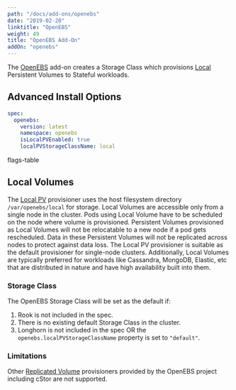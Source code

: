 ```yaml
---
path: "/docs/add-ons/openebs"
date: "2019-02-20"
linktitle: "OpenEBS"
weight: 49
title: "OpenEBS Add-On"
addOn: "openebs"
---
```


The [OpenEBS](https://openebs.io) add-on creates a Storage Class which provisions [Local](https://openebs.io/docs#local-volumes) Persistent Volumes to Stateful workloads.

## Advanced Install Options

```yaml
spec:
  openebs:
    version: latest
    namespace: openebs
    isLocalPVEnabled: true
    localPVStorageClassName: local
```

flags-table

## Local Volumes

The [Local PV](https://openebs.io/docs/#local-volumes) provisioner uses the host filesystem directory `/var/openebs/local` for storage.
Local Volumes are accessible only from a single node in the cluster.
Pods using Local Volume have to be scheduled on the node where volume is provisioned.
Persistent Volumes provisioned as Local Volumes will not be relocatable to a new node if a pod gets rescheduled.
Data in these Persistent Volumes will not be replicated across nodes to protect against data loss.
The Local PV provisioner is suitable as the default provisioner for single-node clusters.
Additionally, Local Volumes are typically preferred for workloads like Cassandra, MongoDB, Elastic, etc that are distributed in nature and have high availability built into them.

### Storage Class

The OpenEBS Storage Class will be set as the default if:

1. Rook is not included in the spec.
2. There is no existing default Storage Class in the cluster.
3. Longhorn is not included in the spec OR the `openebs.localPVStorageClassName` property is set to `"default"`.

### Limitations

Other [Replicated Volume](https://openebs.io/docs/#replicated-volumes) provisioners provided by the OpenEBS project including cStor are not supported.
